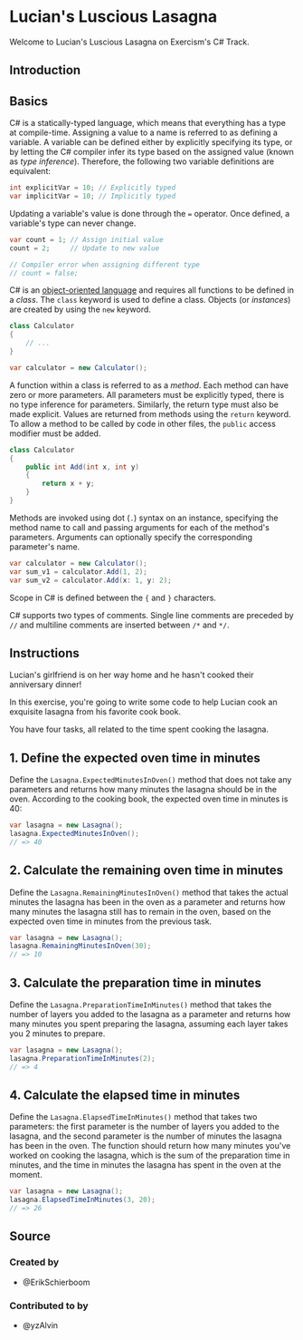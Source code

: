 # Lucian's Luscious Lasagna

Welcome to Lucian's Luscious Lasagna on Exercism's C# Track.

## Introduction

## Basics

C# is a statically-typed language, which means that everything has a type at compile-time. Assigning a value to a name is referred to as defining a variable. A variable can be defined either by explicitly specifying its type, or by letting the C# compiler infer its type based on the assigned value (known as _type inference_). Therefore, the following two variable definitions are equivalent:

```csharp
int explicitVar = 10; // Explicitly typed
var implicitVar = 10; // Implicitly typed
```

Updating a variable's value is done through the `=` operator. Once defined, a variable's type can never change.

```csharp
var count = 1; // Assign initial value
count = 2;     // Update to new value

// Compiler error when assigning different type
// count = false;
```

C# is an [object-oriented language][object-oriented-programming] and requires all functions to be defined in a _class_. The `class` keyword is used to define a class. Objects (or _instances_) are created by using the `new` keyword.

```csharp
class Calculator
{
    // ...
}

var calculator = new Calculator();
```

A function within a class is referred to as a _method_. Each method can have zero or more parameters. All parameters must be explicitly typed, there is no type inference for parameters. Similarly, the return type must also be made explicit. Values are returned from methods using the `return` keyword. To allow a method to be called by code in other files, the `public` access modifier must be added.

```csharp
class Calculator
{
    public int Add(int x, int y)
    {
        return x + y;
    }
}
```

Methods are invoked using dot (`.`) syntax on an instance, specifying the method name to call and passing arguments for each of the method's parameters. Arguments can optionally specify the corresponding parameter's name.

```csharp
var calculator = new Calculator();
var sum_v1 = calculator.Add(1, 2);
var sum_v2 = calculator.Add(x: 1, y: 2);
```

Scope in C# is defined between the `{` and `}` characters.

C# supports two types of comments. Single line comments are preceded by `//` and multiline comments are inserted between `/*` and `*/`.

[object-oriented-programming]: https://docs.microsoft.com/en-us/dotnet/csharp/programming-guide/concepts/object-oriented-programming

## Instructions

Lucian's girlfriend is on her way home and he hasn't cooked their anniversary dinner!

In this exercise, you're going to write some code to help Lucian cook an exquisite lasagna from his favorite cook book.

You have four tasks, all related to the time spent cooking the lasagna.

## 1. Define the expected oven time in minutes

Define the `Lasagna.ExpectedMinutesInOven()` method that does not take any parameters and returns how many minutes the lasagna should be in the oven. According to the cooking book, the expected oven time in minutes is 40:

```csharp
var lasagna = new Lasagna();
lasagna.ExpectedMinutesInOven();
// => 40
```

## 2. Calculate the remaining oven time in minutes

Define the `Lasagna.RemainingMinutesInOven()` method that takes the actual minutes the lasagna has been in the oven as a parameter and returns how many minutes the lasagna still has to remain in the oven, based on the expected oven time in minutes from the previous task.

```csharp
var lasagna = new Lasagna();
lasagna.RemainingMinutesInOven(30);
// => 10
```

## 3. Calculate the preparation time in minutes

Define the `Lasagna.PreparationTimeInMinutes()` method that takes the number of layers you added to the lasagna as a parameter and returns how many minutes you spent preparing the lasagna, assuming each layer takes you 2 minutes to prepare.

```csharp
var lasagna = new Lasagna();
lasagna.PreparationTimeInMinutes(2);
// => 4
```

## 4. Calculate the elapsed time in minutes

Define the `Lasagna.ElapsedTimeInMinutes()` method that takes two parameters: the first parameter is the number of layers you added to the lasagna, and the second parameter is the number of minutes the lasagna has been in the oven. The function should return how many minutes you've worked on cooking the lasagna, which is the sum of the preparation time in minutes, and the time in minutes the lasagna has spent in the oven at the moment.

```csharp
var lasagna = new Lasagna();
lasagna.ElapsedTimeInMinutes(3, 20);
// => 26
```

## Source

### Created by

- @ErikSchierboom

### Contributed to by

- @yzAlvin
